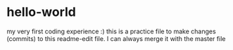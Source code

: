 # hello-world
my very first coding experience :)
this is a practice file to make changes (commits) to this readme-edit file. I can always merge it with the master file
